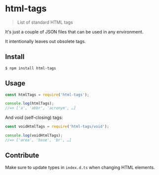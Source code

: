 # html-tags

> List of standard HTML tags

It's just a couple of JSON files that can be used in any environment.

It intentionally leaves out obsolete tags.

## Install

```
$ npm install html-tags
```

## Usage

```js
const htmlTags = require('html-tags');

console.log(htmlTags);
//=> ['a', 'abbr', 'acronym', …]
```

And void (self-closing) tags:

```js
const voidHtmlTags = require('html-tags/void');

console.log(voidHtmlTags);
//=> ['area', 'base', 'br', …]
```

## Contribute

Make sure to update types in `index.d.ts` when changing HTML elements.
